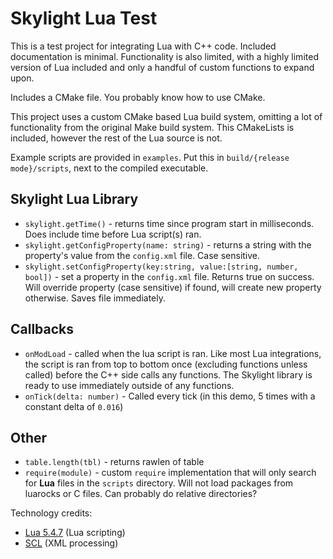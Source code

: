 # Skylight Lua Test
This is a test project for integrating Lua with C++ code. Included documentation is minimal. Functionality is also limited, with a highly limited version of Lua included and only a handful of custom functions to expand upon.

Includes a CMake file. You probably know how to use CMake.

This project uses a custom CMake based Lua build system, omitting a lot of functionality from the original Make build system. This CMakeLists is included, however the rest of the Lua source is not.

Example scripts are provided in `examples`. Put this in `build/{release mode}/scripts`, next to the compiled executable.

## Skylight Lua Library
- `skylight.getTime()` - returns time since program start in milliseconds. Does include time before Lua script(s) ran.
- `skylight.getConfigProperty(name: string)` - returns a string with the property's value from the `config.xml` file. Case sensitive.
- `skylight.setConfigProperty(key:string, value:[string, number, bool])` - set a property in the `config.xml` file. Returns true on success. Will override property (case sensitive) if found, will create new property otherwise. Saves file immediately.

## Callbacks
- `onModLoad` - called when the lua script is ran. Like most Lua integrations, the script is ran from top to bottom once (excluding functions unless called) before the C++ side calls any functions. The Skylight library is ready to use immediately outside of any functions.
- `onTick(delta: number)` - Called every tick (in this demo, 5 times with a constant delta of `0.016`)

## Other
- `table.length(tbl)` - returns rawlen of table
- `require(module)` - custom `require` implementation that will only search for **Lua** files in the `scripts` directory. Will not load packages from luarocks or C files. Can probably do relative directories?

Technology credits:
- [Lua 5.4.7](https://lua.org) (Lua scripting)
- [SCL](https://github.com/MerianBerry/SCL) (XML processing)